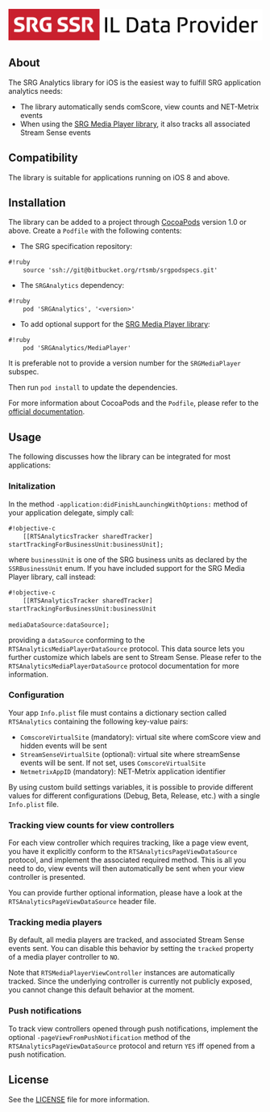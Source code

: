 ![SRG Media Player logo](README-images/logo.png)

## About

The SRG Analytics library for iOS is the easiest way to fulfill SRG application analytics needs:

* The library automatically sends comScore, view counts and NET-Metrix events
* When using the [SRG Media Player library](https://bitbucket.org/rtsmb/srgmediaplayer-ios), it also tracks all associated Stream Sense events

## Compatibility

The library is suitable for applications running on iOS 8 and above.

## Installation

The library can be added to a project through [CocoaPods](http://cocoapods.org/) version 1.0 or above. Create a `Podfile` with the following contents:

* The SRG specification repository:
    
```
#!ruby
    source 'ssh://git@bitbucket.org/rtsmb/srgpodspecs.git'
```
    
* The `SRGAnalytics` dependency:

```
#!ruby
    pod 'SRGAnalytics', '<version>'
```

* To add optional support for the [SRG Media Player library](https://bitbucket.org/rtsmb/srgmediaplayer-ios):

```
#!ruby
    pod 'SRGAnalytics/MediaPlayer'
```

It is preferable not to provide a version number for the `SRGMediaPlayer` subspec.

Then run `pod install` to update the dependencies.

For more information about CocoaPods and the `Podfile`, please refer to the [official documentation](http://guides.cocoapods.org/).

## Usage

The following discusses how the library can be integrated for most applications:

### Initalization

In the method `-application:didFinishLaunchingWithOptions:` method of your application delegate, simply call:

```
#!objective-c
    [[RTSAnalyticsTracker sharedTracker] startTrackingForBusinessUnit:businessUnit];

```

where `businessUnit` is one of the SRG business units as declared by the `SSRBusinessUnit` enum. If you have included support for the SRG Media Player library, call instead:

```
#!objective-c
    [[RTSAnalyticsTracker sharedTracker] startTrackingForBusinessUnit:businessUnit
                                                      mediaDataSource:dataSource];

```

providing a `dataSource` conforming to the `RTSAnalyticsMediaPlayerDataSource` protocol. This data source lets you further customize which labels are sent to Stream Sense. Please refer to the `RTSAnalyticsMediaPlayerDataSource` protocol documentation for more information.

### Configuration

Your app `Info.plist` file must contains a dictionary section called `RTSAnalytics` containing the following key-value pairs: 

* `ComscoreVirtualSite` (mandatory): virtual site where comScore view and hidden events will be sent
* `StreamSenseVirtualSite` (optional): virtual site where streamSense events will be sent. If not set, uses `ComscoreVirtualSite`
* `NetmetrixAppID` (mandatory): NET-Metrix application identifier

By using custom build settings variables, it is possible to provide different values for different configurations (Debug, Beta, Release, etc.) with a single `Info.plist` file.

### Tracking view counts for view controllers

For each view controller which requires tracking, like a page view event, you have it explicitly conform to the `RTSAnalyticsPageViewDataSource` protocol, and implement the associated required method. This is all you need to do, view events will then automatically be sent when your view controller is presented.

You can provide further optional information, please have a look at the `RTSAnalyticsPageViewDataSource` header file.

### Tracking media players

By default, all media players are tracked, and associated Stream Sense events sent. You can disable this behavior by setting the `tracked` property of a media player controller to `NO`. 

Note that `RTSMediaPlayerViewController` instances are automatically tracked. Since the underlying controller is currently not publicly exposed, you cannot change this default behavior at the moment.

### Push notifications

To track view controllers opened through push notifications, implement the optional `-pageViewFromPushNotification` method of the `RTSAnalyticsPageViewDataSource` protocol and return `YES` iff opened from a push notification.

## License

See the [LICENSE](LICENSE) file for more information.